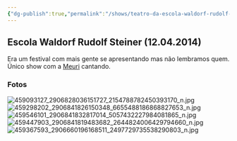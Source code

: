 ```yaml
---
{"dg-publish":true,"permalink":"/shows/teatro-da-escola-waldorf-rudolf-steiner-12-04-2014/","noteIcon":"✦"}
---
```


## Escola Waldorf Rudolf Steiner (12.04.2014)

Era um festival com mais gente se apresentando mas não lembramos quem. Único show com a [Meuri](https://meurielle.art/) cantando.  

### Fotos
![459093127_2906828036151727_2154788782450393170_n.jpg](/img/user/img/459093127_2906828036151727_2154788782450393170_n.jpg)![459298202_2906841826150348_6655488186868827653_n.jpg](/img/user/img/459298202_2906841826150348_6655488186868827653_n.jpg)
![459546101_2906841832817014_5057432227984081865_n.jpg](/img/user/img/459546101_2906841832817014_5057432227984081865_n.jpg)
![459447903_2906841819483682_2644824006429794660_n.jpg](/img/user/img/459447903_2906841819483682_2644824006429794660_n.jpg)
![459367593_2906660196168511_2497729735538290803_n.jpg](/img/user/img/459367593_2906660196168511_2497729735538290803_n.jpg)